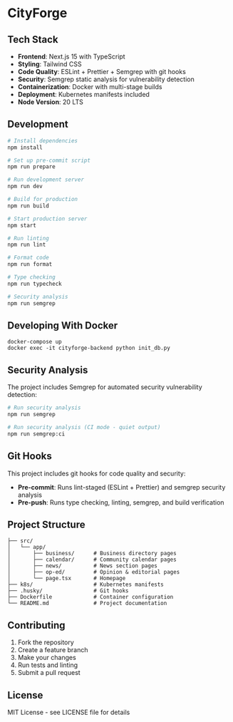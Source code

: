 # CityForge

## Tech Stack

- **Frontend**: Next.js 15 with TypeScript
- **Styling**: Tailwind CSS
- **Code Quality**: ESLint + Prettier + Semgrep with git hooks
- **Security**: Semgrep static analysis for vulnerability detection
- **Containerization**: Docker with multi-stage builds
- **Deployment**: Kubernetes manifests included
- **Node Version**: 20 LTS

## Development

```bash
# Install dependencies
npm install

# Set up pre-commit script
npm run prepare

# Run development server
npm run dev

# Build for production
npm run build

# Start production server
npm start

# Run linting
npm run lint

# Format code
npm run format

# Type checking
npm run typecheck

# Security analysis
npm run semgrep
```

## Developing With Docker

```
docker-compose up
docker exec -it cityforge-backend python init_db.py
```

## Security Analysis

The project includes Semgrep for automated security vulnerability detection:

```bash
# Run security analysis
npm run semgrep

# Run security analysis (CI mode - quiet output)
npm run semgrep:ci
```

## Git Hooks

This project includes git hooks for code quality and security:

- **Pre-commit**: Runs lint-staged (ESLint + Prettier) and semgrep security analysis
- **Pre-push**: Runs type checking, linting, semgrep, and build verification

## Project Structure

```
├── src/
│   └── app/
│       ├── business/      # Business directory pages
│       ├── calendar/      # Community calendar pages
│       ├── news/          # News section pages
│       ├── op-ed/         # Opinion & editorial pages
│       └── page.tsx       # Homepage
├── k8s/                   # Kubernetes manifests
├── .husky/                # Git hooks
├── Dockerfile             # Container configuration
└── README.md              # Project documentation
```

## Contributing

1. Fork the repository
2. Create a feature branch
3. Make your changes
4. Run tests and linting
5. Submit a pull request

## License

MIT License - see LICENSE file for details
